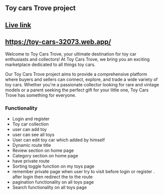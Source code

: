 ## Toy cars Trove project 

## [Live link ](https://toy-cars-32073.web.app/)
## https://toy-cars-32073.web.app/


Welcome to Toy Cars Trove, your ultimate destination for toy car enthusiasts and collectors! At Toy Cars Trove, we bring you an exciting marketplace dedicated to all things toy cars.

Our Toy Cars Trove project aims to provide a comprehensive platform where buyers and sellers can connect, explore, and trade a wide variety of toy cars. Whether you're a passionate collector looking for rare and vintage models or a parent seeking the perfect gift for your little one, Toy Cars Trove has something for everyone.


### Functionality 
- Login and register 
- Toy car collection 
- user can add toy 
- user can see all toys
- User can edit toy car which added by himself
- Dynamic route title 
- Review section on home page
- Category section on home page 
- have private route 
- Sorting toggle function on my toys page 
- remember private page when user try to visit before login or register . after login then redirect the to the route
- pagination functionality on all toys page 
- Search functionality on all toys page



